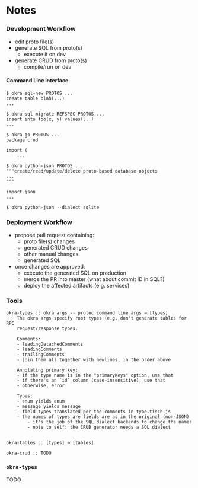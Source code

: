 Notes
=====
### Development Workflow
- edit proto file(s)
- generate SQL from proto(s)
    - execute it on dev
- generate CRUD from proto(s)
    - compile/run on dev

#### Command Line interface
```console
$ okra sql-new PROTOS ...
create table blah(...)
...

$ okra sql-migrate REFSPEC PROTOS ...
insert into foo(x, y) values(...)
...

$ okra go PROTOS ...
package crud

import (
    ...

$ okra python-json PROTOS ...
"""create/read/update/delete proto-based database objects
...
"""

import json
...

$ okra python-json --dialect sqlite
```

### Deployment Workflow
- propose pull request containing:
    - proto file(s) changes
    - generated CRUD changes
    - other manual changes
    - generated SQL
- once changes are approved:
    - execute the generated SQL on production
    - merge the PR into master (what about commit ID in SQL?)
    - deploy the affected artifacts (e.g. services)

### Tools

    okra-types :: okra args -- protoc command line args → [types]
        The okra args specify root types (e.g. don't generate tables for RPC
        request/response types.

        Comments:
        - leadingDetachedComments
        - leadingComments
        - trailingComments
        - join them all together with newlines, in the order above

        Annotating primary key:
        - if the type name is in the "primaryKeys" option, use that
        - if there's an `id` column (case-insensitive), use that
        - otherwise, error

        Types:
        - enum yields enum
        - message yields message
        - field types translated per the comments in type.tisch.js
        - the names of types are fields are as in the original (non-JSON)
            - it's the job of the SQL dialect backends to change the names
            - note to self: the CRUD generator needs a SQL dialect


    okra-tables :: [types] → [tables]

    okra-crud :: TODO

### `okra-types`
TODO